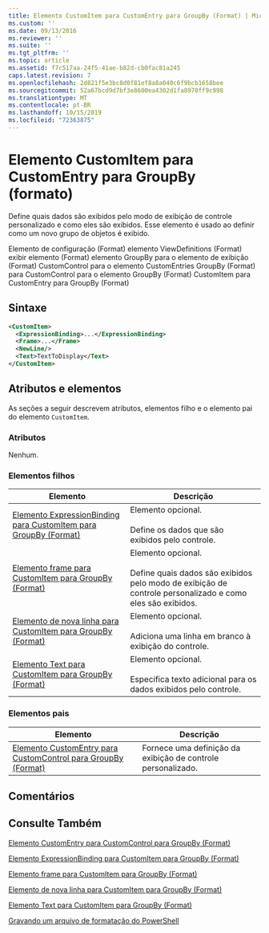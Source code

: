 ```yaml
---
title: Elemento CustomItem para CustomEntry para GroupBy (Format) | Microsoft Docs
ms.custom: ''
ms.date: 09/13/2016
ms.reviewer: ''
ms.suite: ''
ms.tgt_pltfrm: ''
ms.topic: article
ms.assetid: f7c517aa-24f5-41ae-b82d-cb0fac81a245
caps.latest.revision: 7
ms.openlocfilehash: 2d821f5e3bc8d0f81ef8a8a040c6f9bcb1658bee
ms.sourcegitcommit: 52a67bcd9d7bf3e8600ea4302d1fa8970ff9c998
ms.translationtype: MT
ms.contentlocale: pt-BR
ms.lasthandoff: 10/15/2019
ms.locfileid: "72363875"
---
```

# <a name="customitem-element-for-customentry-for-groupby-format"></a>Elemento CustomItem para CustomEntry para GroupBy (formato)

Define quais dados são exibidos pelo modo de exibição de controle personalizado e como eles são exibidos. Esse elemento é usado ao definir como um novo grupo de objetos é exibido.

Elemento de configuração (Format) elemento ViewDefinitions (Format) exibir elemento (Format) elemento GroupBy para o elemento de exibição (Format) CustomControl para o elemento CustomEntries GroupBy (Format) para CustomControl para o elemento GroupBy (Format) CustomItem para CustomEntry para GroupBy (Format)

## <a name="syntax"></a>Sintaxe

```xml
<CustomItem>
  <ExpressionBinding>...</ExpressionBinding>
  <Frame>...</Frame>
  <NewLine/>
  <Text>TextToDisplay</Text>
</CustomItem>
```

## <a name="attributes-and-elements"></a>Atributos e elementos

As seções a seguir descrevem atributos, elementos filho e o elemento pai do elemento `CustomItem`.

### <a name="attributes"></a>Atributos

Nenhum.

### <a name="child-elements"></a>Elementos filhos

|Elemento|Descrição|
|-------------|-----------------|
|[Elemento ExpressionBinding para CustomItem para GroupBy (Format)](./expressionbinding-element-for-customitem-for-groupby-format.md)|Elemento opcional.<br /><br /> Define os dados que são exibidos pelo controle.|
|[Elemento frame para CustomItem para GroupBy (Format)](./frame-element-for-customitem-for-groupby-format.md)|Elemento opcional.<br /><br /> Define quais dados são exibidos pelo modo de exibição de controle personalizado e como eles são exibidos.|
|[Elemento de nova linha para CustomItem para GroupBy (Format)](./newline-element-for-customitem-for-groupby-format.md)|Elemento opcional.<br /><br /> Adiciona uma linha em branco à exibição do controle.|
|[Elemento Text para CustomItem para GroupBy (Format)](./text-element-for-customitem-for-groupby-format.md)|Elemento opcional.<br /><br /> Especifica texto adicional para os dados exibidos pelo controle.|

### <a name="parent-elements"></a>Elementos pais

|Elemento|Descrição|
|-------------|-----------------|
|[Elemento CustomEntry para CustomControl para GroupBy (Format)](./customentry-element-for-customcontrol-for-groupby-format.md)|Fornece uma definição da exibição de controle personalizado.|

## <a name="remarks"></a>Comentários

## <a name="see-also"></a>Consulte Também

[Elemento CustomEntry para CustomControl para GroupBy (Format)](./customentry-element-for-customcontrol-for-groupby-format.md)

[Elemento ExpressionBinding para CustomItem para GroupBy (Format)](./expressionbinding-element-for-customitem-for-groupby-format.md)

[Elemento frame para CustomItem para GroupBy (Format)](./frame-element-for-customitem-for-groupby-format.md)

[Elemento de nova linha para CustomItem para GroupBy (Format)](./newline-element-for-customitem-for-groupby-format.md)

[Elemento Text para CustomItem para GroupBy (Format)](./text-element-for-customitem-for-groupby-format.md)

[Gravando um arquivo de formatação do PowerShell](./writing-a-powershell-formatting-file.md)
